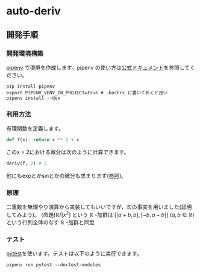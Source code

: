 # auto-deriv
## 開発手順

<!-- ### ブランチ戦略

Githubフローです。MR先はmasterブランチです。 -->

### 開発環境構築

[pipenv](https://github.com/pypa/pipenv) で環境を作成します。pipenv の使い方は[公式ドキュメント](https://pipenv-ja.readthedocs.io/ja/translate-ja/)を参照してください。

```shell
pip install pipenv
export PIPENV_VENV_IN_PROJECT=true # .bashrc に書いておくと良い
pipenv install --dev
```

### 利用方法
有理関数を定義します。
```python
def f(x): return x ** 2 + x
```
このx = 2における微分は次のように計算できます。
```python
deriv(f, 2) # 5
```
他にもexpとかsinとかの微分も求まります([参照](https://github.com/somisawa/auto-deriv/blob/main/tests/test_deriv.py))。

### 原理
二重数を無理やり演算から実装してもいいですが，次の事実を用いました(証明してみよう)。
(命題)$\mathbb{R} / [x^2]$ という $\mathbb{R}$ -加群は $[[a + b, b],[-b, a - b]]$ ($a, b\in \mathbb{R}$)という行列全体のなす $\mathbb{R}$ -加群と同型

### テスト

[pytest](https://docs.pytest.org/en/latest/)を使います。テストは以下のように実行できます。

```shell
pipenv run pytest --doctest-modules
```
